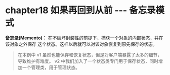 # chapter18 如果再回到从前 --- 备忘录模式

**备忘录(Memento)：** 在不破坏封装性的前提下，捕获一个对象的内部状态，并在该对象之外保存
这个状态。这样以后就可以对该对象恢复到原先保存的状态。

> 在本例中 v1 虽然也能保存和恢复状态，但是对客户端暴露了太多的细节，导致维护有难度。
> v2 中我们加入了一个状态类专门用于保存状态，同时增加一个管理类，用于管理状态。